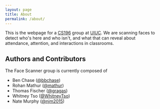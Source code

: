 ```yaml
---
layout: page
title: About
permalink: /about/
---
```


This is the webpage for a [CS196](http://cs196.xyz) group at [UIUC](http://cs.illinois.edu). We are scanning faces to detect who's here and who isn't, and what that can reveal about attendance, attention, and interactions in classrooms.

## Authors and Contributors

The Face Scanner group is currently composed of

* Ben Chase ([@bbchase](http://github.com/bbchase))
* Rohan Mathur ([@mathur](http://github.com/mathur))
* Thomas Fischer ([@gragas](http://github.com/gragas))
* Whitney Tso ([@WhitneyTso](http://github.com/WhitneyTso))
* Nate Murphy ([@njm2015](http://github.com/njm2015))
